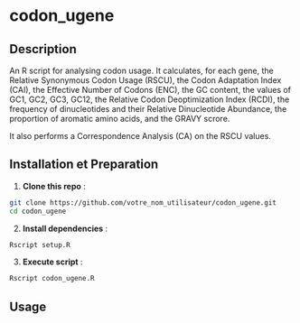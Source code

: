 # codon_ugene

## Description
An R script for analysing codon usage. It calculates, for each gene, the Relative Synonymous Codon Usage (RSCU), the Codon Adaptation Index (CAI), the Effective Number of Codons (ENC), the GC content, the values of GC1, GC2, GC3, GC12, the Relative Codon Deoptimization Index (RCDI), the frequency of dinucleotides and their Relative Dinucleotide Abundance, the proportion of aromatic amino acids, and the GRAVY scrore.

It also performs a Correspondence Analysis (CA) on the RSCU values.

## Installation et Preparation
1. **Clone this repo** :
```bash
git clone https://github.com/votre_nom_utilisateur/codon_ugene.git
cd codon_ugene
```
   
2. **Install dependencies** :
```bash
Rscript setup.R
```

3. **Execute script** :
```bash
Rscript codon_ugene.R
```

## Usage

